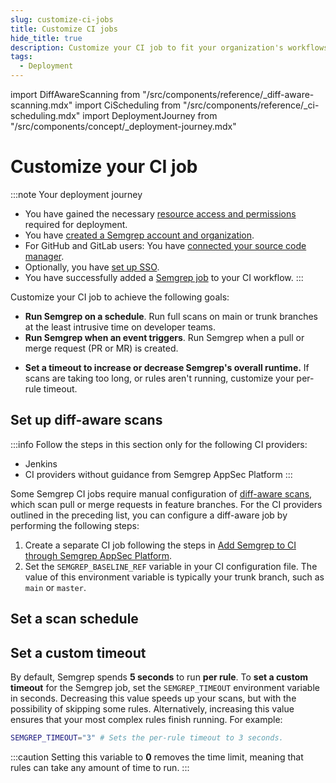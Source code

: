 ```yaml
---
slug: customize-ci-jobs
title: Customize CI jobs
hide_title: true
description: Customize your CI job to fit your organization's workflows.
tags:
  - Deployment
---
```


import DiffAwareScanning from "/src/components/reference/_diff-aware-scanning.mdx"
import CiScheduling from "/src/components/reference/_ci-scheduling.mdx"
import DeploymentJourney from "/src/components/concept/_deployment-journey.mdx"

# Customize your CI job

:::note Your deployment journey
- You have gained the necessary [resource access and permissions](/deployment/checklist) required for deployment.
- You have [created a Semgrep account and organization](/deployment/create-account-and-orgs).
- For GitHub and GitLab users: You have [connected your source code manager](/deployment/connect-scm).
- Optionally, you have [set up SSO](/deployment/sso).
- You have successfully added a [Semgrep job](/deployment/add-semgrep-to-ci) to your CI workflow.
:::

Customize your CI job to achieve the following goals:

* **Run Semgrep on a schedule**. Run full scans on main or trunk branches at the least intrusive time on developer teams.
* **Run Semgrep when an event triggers**. Run Semgrep when a pull or merge request (PR or MR) is created.
- **Set a timeout to increase or decrease Semgrep's overall runtime.** If scans are taking too long, or rules aren't running, customize your per-rule timeout.

<!--
* **Run Semgrep with custom rules**. Apply rules specific to your organization's business goals and coding conventions.
-->
<!--
* **Run Semgrep on relevant files and blocks of code**. Configure Semgrep to ignore files and folders such as test files, configuration files, and files from other vendors.
 * **Configure a Semgrep CI job to pass even when any finding is detected**. By default, stand-alone configurations fail when any finding is detected. You can also configure Semgrep to pass CI jobs when findings are reported.
* **Output, export, or save findings to a file**. Semgrep can save to a number of file formats, including SARIF and JSON.-->

## Set up diff-aware scans

:::info
Follow the steps in this section only for the following CI providers:

- Jenkins
- CI providers without guidance from Semgrep AppSec Platform
:::

Some Semgrep CI jobs require manual configuration of [diff-aware scans](/semgrep-code/glossary#diff-aware-scan), which scan pull or merge requests in feature branches. For the CI providers outlined in the preceding list, you can configure a diff-aware job by performing the following steps:

1. Create a separate CI job following the steps in [Add Semgrep to CI through Semgrep AppSec Platform](/deployment/add-semgrep-to-ci/#add-semgrep-to-ci-1).
1. Set the `SEMGREP_BASELINE_REF` variable in your CI configuration file. The value of this environment variable is typically your trunk branch, such as `main` or `master`.

## Set a scan schedule

<CiScheduling />

## Set a custom timeout

By default, Semgrep spends **5 seconds** to run **per rule**. To **set a custom timeout** for the Semgrep job, set the `SEMGREP_TIMEOUT` environment variable in seconds. Decreasing this value speeds up your scans, but with the possibility of skipping some rules. Alternatively, increasing this value ensures that your most complex rules finish running. For example:

```sh
SEMGREP_TIMEOUT="3" # Sets the per-rule timeout to 3 seconds.
```

:::caution
Setting this variable to **0** removes the time limit, meaning that rules can take any amount of time to run.
:::

